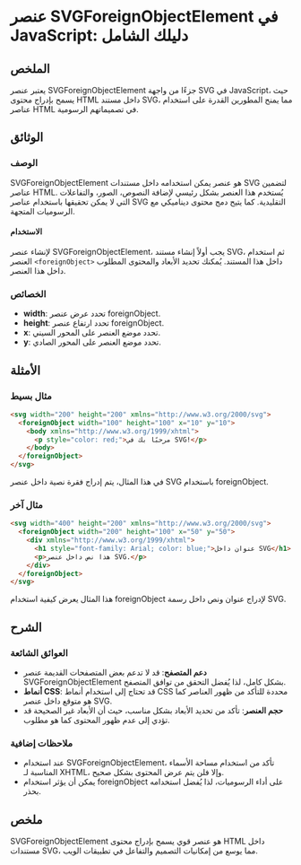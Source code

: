 <!--
Meta Description: # عنصر SVGForeignObjectElement في JavaScript: دليلك الشامل ## الملخص يعتبر عنصر SVGForeignObjectElement جزءًا من واجهة SVG في JavaScript، حيث يسمح بإد...
Meta Keywords: svg, عنصر, داخل, foreignobject, svgforeignobjectelement
-->

# عنصر SVGForeignObjectElement في JavaScript: دليلك الشامل

## الملخص
يعتبر عنصر SVGForeignObjectElement جزءًا من واجهة SVG في JavaScript، حيث يسمح بإدراج محتوى HTML داخل مستند SVG، مما يمنح المطورين القدرة على استخدام عناصر HTML في تصميماتهم الرسومية.

## الوثائق
### الوصف
SVGForeignObjectElement هو عنصر يمكن استخدامه داخل مستندات SVG لتضمين عناصر HTML. يُستخدم هذا العنصر بشكل رئيسي لإضافة النصوص، الصور، والتفاعلات التي لا يمكن تحقيقها باستخدام عناصر SVG التقليدية. كما يتيح دمج محتوى ديناميكي مع الرسوميات المتجهة.

#### الاستخدام
لإنشاء عنصر SVGForeignObjectElement، يجب أولاً إنشاء مستند SVG، ثم استخدام العنصر `<foreignObject>` داخل هذا المستند. يُمكنك تحديد الأبعاد والمحتوى المطلوب داخل هذا العنصر.

### الخصائص
- **width**: تحدد عرض عنصر foreignObject.
- **height**: تحدد ارتفاع عنصر foreignObject.
- **x**: تحدد موضع العنصر على المحور السيني.
- **y**: تحدد موضع العنصر على المحور الصادي.

## الأمثلة
### مثال بسيط
```html
<svg width="200" height="200" xmlns="http://www.w3.org/2000/svg">
  <foreignObject width="100" height="100" x="10" y="10">
    <body xmlns="http://www.w3.org/1999/xhtml">
      <p style="color: red;">مرحبًا بك في SVG!</p>
    </body>
  </foreignObject>
</svg>
```
في هذا المثال، يتم إدراج فقرة نصية داخل عنصر SVG باستخدام foreignObject.

### مثال آخر
```html
<svg width="400" height="200" xmlns="http://www.w3.org/2000/svg">
  <foreignObject width="200" height="100" x="50" y="50">
    <div xmlns="http://www.w3.org/1999/xhtml">
      <h1 style="font-family: Arial; color: blue;">عنوان داخل SVG</h1>
      <p>هذا نص داخل عنصر SVG.</p>
    </div>
  </foreignObject>
</svg>
```
هذا المثال يعرض كيفية استخدام foreignObject لإدراج عنوان ونص داخل رسمة SVG.

## الشرح
### العوائق الشائعة
- **دعم المتصفح**: قد لا تدعم بعض المتصفحات القديمة عنصر SVGForeignObjectElement بشكل كامل، لذا يُفضل التحقق من توافق المتصفح.
- **أنماط CSS**: قد تحتاج إلى استخدام أنماط CSS محددة للتأكد من ظهور العناصر كما هو متوقع داخل عنصر SVG.
- **حجم العنصر**: تأكد من تحديد الأبعاد بشكل مناسب، حيث أن الأبعاد غير الصحيحة قد تؤدي إلى عدم ظهور المحتوى كما هو مطلوب.

### ملاحظات إضافية
- عند استخدام SVGForeignObjectElement، تأكد من استخدام مساحة الأسماء المناسبة لـ XHTML، وإلا فلن يتم عرض المحتوى بشكل صحيح.
- يمكن أن يؤثر استخدام foreignObject على أداء الرسوميات، لذا يُفضل استخدامه بحذر.

## ملخص
SVGForeignObjectElement هو عنصر قوي يسمح بإدراج محتوى HTML داخل مستندات SVG، مما يوسع من إمكانيات التصميم والتفاعل في تطبيقات الويب.
